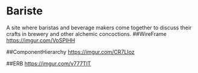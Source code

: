 # Bariste
 A site where baristas and beverage makers come together to discuss their crafts in brewery and other alchemic concoctions.
##WireFrame
https://imgur.com/VoSPIHH


##ComponentHierarchy
https://imgur.com/CR7LIoz


##ERB
https://imgur.com/v777TlT
